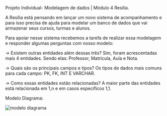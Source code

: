 Projeto Individual- Modelagem de dados | Módulo 4 Resilia.
 
A Resilia está pensando em lançar um novo sistema de acompanhamento e para isso precisa de ajuda para modelar um banco de dados que vai armazenar seus cursos, turmas e alunos.

Para apoiar nesse sistema recebemos a tarefa de realizar essa modelagem e responder algumas perguntas com nosso modelo:

 → Existem outras entidades além dessas três?
Sim, foram acrescentadas mais 4 entidades. Sendo elas: Professor, Matricula, Aula e Nota.

 → Quais são os principais campos e tipos?
Os tipos de dados mais comuns para cada campo: PK, FK, INT E VARCHAR.

 → Como essas entidades estão relacionadas?
A maior parte das entidades está relacionada em 1,n e em casos específicos 1,1.

Modelo Diagrama: 

![modelo diagrama](https://user-images.githubusercontent.com/112179212/218110144-83eaa100-9338-4fe7-b644-b90f6285cf39.png)
